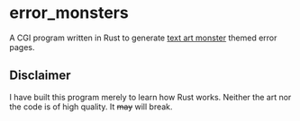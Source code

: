 # error_monsters
A CGI program written in Rust to generate [text art monster](https://michardy.github.io/Monsters.js/) themed error pages.  

## Disclaimer
I have built this program merely to learn how Rust works.  Neither the art nor the code is of high quality.  It ~~may~~ will break.  
